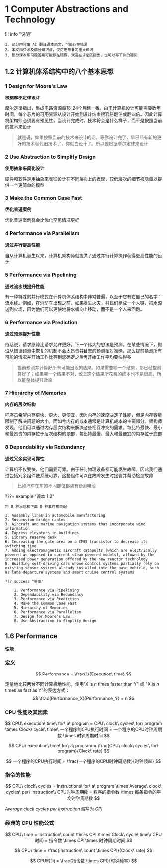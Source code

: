 # 1 Computer Abstractions and Technology

<!-- !!! tip "说明"

    此文档正在更新中…… -->

!!! info "说明"

    1. 部分内容由 AI 翻译课本原文，可能存在错误
    2. 本文档只涉及部分知识点，仅可用来复习重点知识
    3. 部分课本练习题答案可能存在错误，欢迎在评论区指出，也可以写下你的疑问

## 1.2 计算机体系结构中的八个基本思想

### 1 Design for Moore's Law

**根据摩尔定律设计**

摩尔定律指出，集成电路资源每18-24个月翻一番。由于计算机设计可能需要数年时间，每个芯片的可用资源从设计开始到设计结束很容易翻倍或翻四倍。因此计算机架构师必须要有预见性，当设计完成时，技术将会是什么样子，而不是按照当前的技术来设计

> 就是说，如果按照当前的技术来设计的话，等你设计完了，早已经有新的更好的技术替代旧技术了，你就白设计了。所以要根据摩尔定律来设计

### 2 Use Abstraction to Simplify Design

**使用抽象来简化设计**

硬件和软件是用抽象来表征设计在不同层次上的表现，较低层次的细节被隐藏以提供一个更简单的模型

### 3 Make the Common Case Fast 

**优化普遍案例**

优化普遍案例将会比优化罕见情况更好

### 4 Performance via Parallelism

**通过并行提高性能**

自从计算机诞生以来，计算机架构师就提供了通过并行计算操作获得更高性能的设计

### 5 Performance via Pipelining

**通过流水线提升性能**

有一种特殊的并行模式在计算机体系结构中非常普遍，以至于它有它自己的名字：流水线。例如，在消防车出现之前，如果发生火灾，村民们组成一个人链，把水源送到火场，因为他们可以更快地将水桶向上移动，而不是一个人来回跑。

### 6 Performance via Prediction

**通过预测提升性能**

俗话说，请求原谅比请求允许更好，下一个伟大的想法是预测。在某些情况下，假设从错误预测中恢复的机制不会太昂贵并且您的预测相对准确，那么提前猜测所有可能的情况并开始工作比等到您确定之后再开始工作平均要快得多

> 提前预测并计算好所有可能出现的结果。如果需要哪一个结果，那已经提前算好了；如果哪一个结果不对，改正这个结果所花费的成本也不是很高。所以能整体提升效率

### 7 Hierarchy of Memories

**内存的层次结构**

程序员希望内存更快、更大、更便宜，因为内存的速度决定了性能，但是内存容量限制了解决问题的大小，而如今内存的成本通常是计算机成本的主要部分。架构师发现，他们可以通过内存层次结构来解决这些相互冲突的需求。每比特最快、最小和最昂贵的内存位于层次结构的顶部，每比特最慢、最大和最便宜的内存位于底部

### 8 Dependability via Redundancy

**通过冗余实现可靠性**

计算机不仅要快，他们需要可靠。由于任何物理设备都可能发生故障，因此我们通过包括冗余组件使系统可靠，这些组件可以在故障发生时接管并帮助检测故障

> 比如汽车在车的不同部位都装有备用电池

???+ example "课本 1.2"

    将 8 种思想和下面 8 种事件相匹配

    1. Assembly lines in automobile manufacturing
    2. Suspension bridge cables
    3. Aircraft and marine navigation systems that incorporate wind information
    4. Express elevators in buildings
    5. Library reserve desk
    6. Increasing the gate area on a CMOS transistor to decrease its switching time
    7. Adding electromagnetic aircraft catapults (which are electrically powered as opposed to current steam-powered models), allowed by the increased power generation offered by the new reactor technology
    8. Building self-driving cars whose control systems partially rely on existing sensor systems already installed into the base vehicle, such as lane departure systems and smart cruise control systems

    ??? success "答案"

        1. Performance via Pipelining
        2. Dependability via Redundancy
        3. Performance via Prediction
        4. Make the Common Case Fast 
        5. Hierarchy of Memories
        6. Performance via Parallelism
        7. Design for Moore's Law
        8. Use Abstraction to Simplify Design

## 1.6 Performance

**性能**

### 定义

$$
Performance = \frac{1}{Execution\ time}
$$

定量地比较两台不同计算机地性能，使用"X is $n$ times faster than Y" 或 "X is $n$ times as fast as Y"的表达方式：
$$
\frac{Performance_X}{Performance_Y} = n
$$

### CPU 性能及其因素

$$
CPU\ execution\ time\ for\ a\ program = CPU\ clock\ cycles\ for\ program \times Clock\ cycle\ time\\
一个程序的CPU执行时间 = 一个程序的CPU时钟周期数 \times 时钟周期时间
$$

$$
CPU\ execution\ time\ for\ a\ program = \frac{CPU\ clock\ cycles\ for\ program}{Clock\ rate}
$$

$$
一个程序的CPU执行时间 = \frac{一个程序的CPU时钟周期数}{时钟频率}
$$

### 指令的性能

$$
CPU\ clock\ cycles = Instructions\ for\ a\ program \times Average\ clock\ cycles\ per\ instruction\\
CPU时钟周期数 = 程序的指令数 \times 每条指令的平均时钟周期数
$$

$Average\ clock\ cycles\ per\ instruction$ 缩写为 $CPI$

### 经典的 CPU 性能公式

$$
CPU\ time = Instruction\ count \times CPI \times Clock\ cycle\ time\\
CPU时间 = 指令数 \times CPI \times 时钟周期时间
$$

$$
CPU\ time = \frac{Instruction\ count \times CPI}{Clock\ rate}
$$

$$
CPU时间 = \frac{指令数 \times CPI}{时钟频率}
$$
